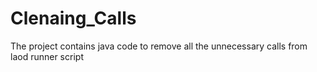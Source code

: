 # Clenaing_Calls
The project contains java code to remove all the unnecessary calls from laod runner script
